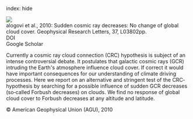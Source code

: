 index: hide

<div class="Citation">
    <div class="Citation-thumb CitationThumb-linked"  data-href="https://doi.org/10.1029/2009gl041327">
      <img src="https://static.claimspace.cloud/climate-study-static/refs/thumbs/7/alogovi_et_al_2010-thumb.png" />
    </div>

  <div class="Citation-body">
    <div class="Citation-text">alogovi et al., 2010: Sudden cosmic ray decreases: No change of global cloud cover. <span class="Article-journal">Geophysical Research Letters, </span><span class="Article-volume">37, </span>L03802pp.</div>
    <div class="Citation-links">
      <div class="CitationLink" data-href="https://doi.org/10.1029/2009gl041327">
        <div class="CitationLink-icon CitationLink-Doi"></div>
        <div class="CitationLink-text">DOI</div>
      </div>
      <div class="CitationLink" data-href="https://scholar.google.com/scholar?q=10.1029/2009gl041327">
        <div class="CitationLink-icon CitationLink-Scholar"></div>
        <div class="CitationLink-text">Google Scholar</div>
      </div>
    </div>
  </div>
</div>

Currently a cosmic ray cloud connection (CRC) hypothesis is subject of an intense controversial debate. It postulates that galactic cosmic rays (GCR) intruding the Earth's atmosphere influence cloud cover. If correct it would have important consequences for our understanding of climate driving processes. Here we report on an alternative and stringent test of the CRC‐hypothesis by searching for a possible influence of sudden GCR decreases (so‐called Forbush decreases) on clouds. We find no response of global cloud cover to Forbush decreases at any altitude and latitude.

<div class="Citation-copy">
&copy; American Geophysical Union (AGU), 2010
</div>